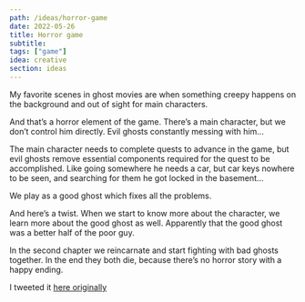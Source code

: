 ```yaml
---
path: /ideas/horror-game
date: 2022-05-26
title: Horror game
subtitle: 
tags: ["game"]
idea: creative
section: ideas
---
```


My favorite scenes in ghost movies are when something creepy happens on the background and out of sight for main characters.

And that’s a horror element of the game. There’s a main character, but we don’t control him directly. Evil ghosts constantly messing with him…

The main character needs to complete quests to advance in the game, but evil ghosts remove essential components required for the quest to be accomplished. Like going somewhere he needs a car, but car keys nowhere to be seen, and searching for them he got locked in the basement…

We play as a good ghost which fixes all the problems.

And here’s a twist. When we start to know more about the character, we learn more about the good ghost as well. Apparently that the good ghost was a better half of the poor guy.

In the second chapter we reincarnate and start fighting with bad ghosts together. In the end they both die, because there’s no horror story with a happy ending.

I tweeted it [here originally](https://twitter.com/mikolasan/status/1529932411810631680)